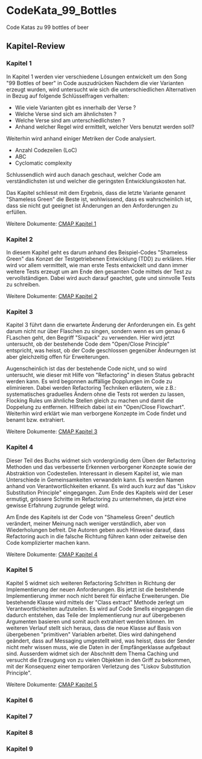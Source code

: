 # CodeKata_99_Bottles

Code Katas zu 99 bottles of beer

## Kapitel-Review

### Kapitel 1

In Kapitel 1 werden vier verschiedene Lösungen entwickelt um den Song "99 Bottles of beer" in Code auszudrücken
Nachdem die vier Varianten erzeugt wurden, wird untersucht wie sich die unterschiedlichen Alternativen in Bezug auf
folgende Schlüsselfragen verhalten:

- Wie viele Varianten gibt es innerhalb der Verse ?
- Welche Verse sind sich am ähnlichsten ?
- Welche Verse sind am unterschiedlichsten ?
- Anhand welcher Regel wird ermittelt, welcher Vers benutzt werden soll?

Weiterhin wird anhand einiger Metriken der Code analysiert.

- Anzahl Codezeilen (LoC)
- ABC
- Cyclomatic complexity

Schlussendlich wird auch danach geschaut, welcher Code am verständlichsten ist und welcher
die geringsten Entwicklungskosten hat.

Das Kapitel schliesst mit dem Ergebnis, dass die letzte Variante genannt "Shameless Green" die Beste ist, wohlwissend,
dass es wahrscheinlich ist, dass sie nicht gut geeignet ist Änderungen an den Anforderungen zu erfüllen.

Weitere Dokumente:
[CMAP Kapitel 1](https://github.com/MBartsch71/CodeKata_99_Bottles/cmaps/Chapter1.pdf)

### Kapitel 2

In diesem Kapitel geht es darum anhand des Beispiel-Codes "Shameless Green" das Konzet der Testgetriebenen Entwicklung (TDD)
zu erklären.
Hier wird vor allem vermittelt, wie man erste Tests entwickelt und dann immer weitere Tests erzeugt um am Ende den gesamten Code
mittels der Test zu vervollständigen. Dabei wird auch darauf geachtet, gute und sinnvolle Tests zu schreiben.

Weitere Dokumente:
[CMAP Kapitel 2](https://github.com/MBartsch71/CodeKata_99_Bottles/cmaps/Chapter2.pdf)

### Kapitel 3

Kapitel 3 führt dann die erwartete Änderung der Anforderungen ein. Es geht darum nicht nur über Flaschen zu singen, sondern wenn
es um genau 6 FLaschen geht, den Begriff "Sixpack" zu verwenden.
Hier wird jetzt untersucht, ob der bestehende Code dem "Open/Close Principle" entspricht, was heisst, ob der Code geschlossen gegenüber Ändeurngen ist aber gleichzeitig offen für Erweiterungen.

Augenscheinlich ist das der bestehende Code nicht, und so wird untersucht, wie dieser mit Hilfe von "Refactoring" in diesen
Status gebracht werden kann. Es wird begonnen auffällige Dopplungen im Code zu eliminieren. Dabei werden Refactoring Techniken
erläutern, wie z.B.: systematisches graduelles Ändern ohne die Tests rot werden zu lassen, Flocking Rules um ähnliche Stellen gleich zu machen und damit die Doppelung zu entfernen. HIlfreich dabei ist ein "Open/Close Flowchart".
Weiterhin wird erklärt wie man verborgene Konzepte im Code findet und benamt bzw. extrahiert.

Weitere Dokumente:
[CMAP Kapitel 3](https://github.com/MBartsch71/CodeKata_99_Bottles/cmaps/Chapter3.pdf)

### Kapitel 4

Dieser Teil des Buchs widmet sich vordergründig dem Üben der Refactoring Methoden und das verbesserte Erkennen verborgener
Konzepte sowie der Abstraktion von Codestellen. Interessant in diesem Kapitel ist, wie man Unterschiede in Gemeinsamkeiten
verwandeln kann. Es werden Namen anhand von Verantwortlichkeiten erkannt. Es wird auch kurz auf das "Liskov Substitution Principle" eingegangen. Zum Ende des Kapitels wird der Leser ermutigt, grössere Schritte im Refactoring zu unternehmen, da jetzt eine gewisse Erfahrung zugrunde gelegt wird.

Am Ende des Kapitels ist der Code von "Shameless Green" deutlich verändert, meiner Meinung nach weniger verständlich, aber von
Wiederholungen befreit. Die Autoren geben auch Hinweise darauf, dass Refactoring auch in die falsche Richtung führen kann oder
zeitweise den Code komplizierter machen kann.

Weitere Dokumente:
[CMAP Kapitel 4](https://github.com/MBartsch71/CodeKata_99_Bottles/cmaps/Chapter4.pdf)

### Kapitel 5

Kapitel 5 widmet sich weiteren Refactoring Schritten in Richtung der Implementierung der neuen Anforderungen. Bis jetzt ist die bestehende Implementierung immer noch nicht bereit für einfache Erweiterungen. Die bestehende Klasse wird mittels der "Class extract" Methode zerlegt um Verantwortlichkeiten aufzuteilen. Es wird auf Code Smells eingegangen die dadurch entstehen, das Teile der Implementierung nur auf übergebenen Argumenten basieren und somit auch extrahiert werden können.
Im weiteren Verlauf stellt sich heraus, dass die neue Klasse auf Basis von übergebenen "primitiven" Variablen arbeitet. Dies wird dahingehend geändert, dass auf Messaging umgestellt wird, was heisst, dass der Sender nicht mehr wissen muss, wie die Daten in der Empfängerklasse aufgebaut sind.
Ausserdem widmet sich der Abschnitt dem Thema Caching und versucht die Erzeugung von zu vielen Objekten in den Griff zu bekommen, mit der Konsequenz einer temporären Verletzung des "Liskov Substitution Principle".

Weitere Dokumente:
[CMAP Kapitel 5](https://github.com/MBartsch71/CodeKata_99_Bottles/cmaps/Chapter5.pdf)

### Kapitel 6

### Kapitel 7

### Kapitel 8

### Kapitel 9
